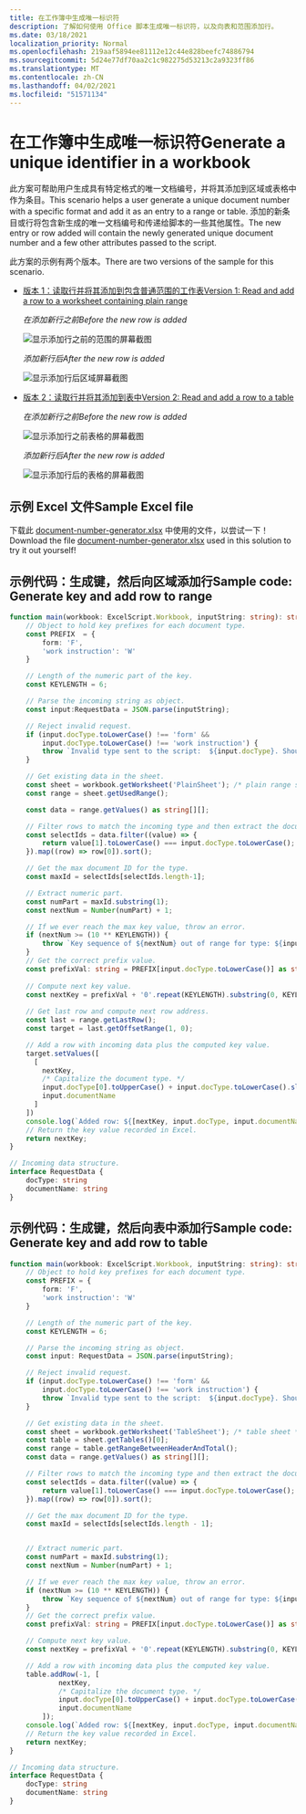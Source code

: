 ```yaml
---
title: 在工作簿中生成唯一标识符
description: 了解如何使用 Office 脚本生成唯一标识符，以及向表和范围添加行。
ms.date: 03/18/2021
localization_priority: Normal
ms.openlocfilehash: 219aaf5894ee81112e12c44e828beefc74886794
ms.sourcegitcommit: 5d24e77df70aa2c1c982275d53213c2a9323ff86
ms.translationtype: MT
ms.contentlocale: zh-CN
ms.lasthandoff: 04/02/2021
ms.locfileid: "51571134"
---
```

# <a name="generate-a-unique-identifier-in-a-workbook"></a><span data-ttu-id="51a24-103">在工作簿中生成唯一标识符</span><span class="sxs-lookup"><span data-stu-id="51a24-103">Generate a unique identifier in a workbook</span></span>

<span data-ttu-id="51a24-104">此方案可帮助用户生成具有特定格式的唯一文档编号，并将其添加到区域或表格中作为条目。</span><span class="sxs-lookup"><span data-stu-id="51a24-104">This scenario helps a user generate a unique document number with a specific format and add it as an entry to a range or table.</span></span> <span data-ttu-id="51a24-105">添加的新条目或行将包含新生成的唯一文档编号和传递给脚本的一些其他属性。</span><span class="sxs-lookup"><span data-stu-id="51a24-105">The new entry or row added will contain the newly generated unique document number and a few other attributes passed to the script.</span></span>

<span data-ttu-id="51a24-106">此方案的示例有两个版本。</span><span class="sxs-lookup"><span data-stu-id="51a24-106">There are two versions of the sample for this scenario.</span></span>

* [<span data-ttu-id="51a24-107">版本 1：读取行并将其添加到包含普通范围的工作表</span><span class="sxs-lookup"><span data-stu-id="51a24-107">Version 1: Read and add a row to a worksheet containing plain range</span></span>](#sample-code-generate-key-and-add-row-to-range)

    <span data-ttu-id="51a24-108">_在添加新行之前_</span><span class="sxs-lookup"><span data-stu-id="51a24-108">_Before the new row is added_</span></span>

    ![显示添加行之前的范围的屏幕截图](../../images/document-number-generator-range-before.png)

    <span data-ttu-id="51a24-110">_添加新行后_</span><span class="sxs-lookup"><span data-stu-id="51a24-110">_After the new row is added_</span></span>

    ![显示添加行后区域屏幕截图](../../images/document-number-generator-range-after.png)

* [<span data-ttu-id="51a24-112">版本 2：读取行并将其添加到表中</span><span class="sxs-lookup"><span data-stu-id="51a24-112">Version 2: Read and add a row to a table</span></span>](#sample-code-generate-key-and-add-row-to-table)

    <span data-ttu-id="51a24-113">_在添加新行之前_</span><span class="sxs-lookup"><span data-stu-id="51a24-113">_Before the new row is added_</span></span>

    ![显示添加行之前表格的屏幕截图](../../images/document-number-generator-table-before.png)

    <span data-ttu-id="51a24-115">_添加新行后_</span><span class="sxs-lookup"><span data-stu-id="51a24-115">_After the new row is added_</span></span>

    ![显示添加行后的表格的屏幕截图](../../images/document-number-generator-table-after.png)

## <a name="sample-excel-file"></a><span data-ttu-id="51a24-117">示例 Excel 文件</span><span class="sxs-lookup"><span data-stu-id="51a24-117">Sample Excel file</span></span>

<span data-ttu-id="51a24-118">下载此 <a href="document-number-generator.xlsx">document-number-generator.xlsx</a> 中使用的文件，以尝试一下！</span><span class="sxs-lookup"><span data-stu-id="51a24-118">Download the file <a href="document-number-generator.xlsx">document-number-generator.xlsx</a> used in this solution to try it out yourself!</span></span>

## <a name="sample-code-generate-key-and-add-row-to-range"></a><span data-ttu-id="51a24-119">示例代码：生成键，然后向区域添加行</span><span class="sxs-lookup"><span data-stu-id="51a24-119">Sample code: Generate key and add row to range</span></span>

```TypeScript
function main(workbook: ExcelScript.Workbook, inputString: string): string {
    // Object to hold key prefixes for each document type.
    const PREFIX  = {
        form: 'F',
        'work instruction': 'W'
    }

    // Length of the numeric part of the key.
    const KEYLENGTH = 6;

    // Parse the incoming string as object.
    const input:RequestData = JSON.parse(inputString);

    // Reject invalid request.
    if (input.docType.toLowerCase() !== 'form' && 
        input.docType.toLowerCase() !== 'work instruction') {
        throw `Invalid type sent to the script:  ${input.docType}. Should be one of the following: ${Object.keys(PREFIX)}`
    }

    // Get existing data in the sheet.
    const sheet = workbook.getWorksheet('PlainSheet'); /* plain range sheet */
    const range = sheet.getUsedRange();

    const data = range.getValues() as string[][];

    // Filter rows to match the incoming type and then extract the document number column (index 0) and then sort it. 
    const selectIds = data.filter((value) => {
        return value[1].toLowerCase() === input.docType.toLowerCase();
    }).map((row) => row[0]).sort();

    // Get the max document ID for the type.
    const maxId = selectIds[selectIds.length-1];

    // Extract numeric part.
    const numPart = maxId.substring(1);
    const nextNum = Number(numPart) + 1;

    // If we ever reach the max key value, throw an error.
    if (nextNum >= (10 ** KEYLENGTH)) {
        throw `Key sequence of ${nextNum} out of range for type: ${input.docType}.`
    }
    // Get the correct prefix value.
    const prefixVal: string = PREFIX[input.docType.toLowerCase()] as string;
    
    // Compute next key value.
    const nextKey = prefixVal + '0'.repeat(KEYLENGTH).substring(0, KEYLENGTH - String(nextNum).length) + String(nextNum);
    
    // Get last row and compute next row address.
    const last = range.getLastRow();
    const target = last.getOffsetRange(1, 0);

    // Add a row with incoming data plus the computed key value.
    target.setValues([
      [
        nextKey, 
        /* Capitalize the document type. */
        input.docType[0].toUpperCase() + input.docType.toLowerCase().slice(1),
        input.documentName
      ]
    ])
    console.log(`Added row: ${[nextKey, input.docType, input.documentName]}`)
    // Return the key value recorded in Excel.
    return nextKey;
}

// Incoming data structure.
interface RequestData {
    docType: string
    documentName: string
}
```

## <a name="sample-code-generate-key-and-add-row-to-table"></a><span data-ttu-id="51a24-120">示例代码：生成键，然后向表中添加行</span><span class="sxs-lookup"><span data-stu-id="51a24-120">Sample code: Generate key and add row to table</span></span>

```TypeScript
function main(workbook: ExcelScript.Workbook, inputString: string): string {
    // Object to hold key prefixes for each document type.
    const PREFIX = {
        form: 'F',
        'work instruction': 'W'
    }

    // Length of the numeric part of the key.
    const KEYLENGTH = 6;

    // Parse the incoming string as object.
    const input: RequestData = JSON.parse(inputString);

    // Reject invalid request.
    if (input.docType.toLowerCase() !== 'form' &&
        input.docType.toLowerCase() !== 'work instruction') {
        throw `Invalid type sent to the script:  ${input.docType}. Should be one of the following: ${Object.keys(PREFIX)}`
    }

    // Get existing data in the sheet.
    const sheet = workbook.getWorksheet('TableSheet'); /* table sheet */
    const table = sheet.getTables()[0];
    const range = table.getRangeBetweenHeaderAndTotal();
    const data = range.getValues() as string[][];

    // Filter rows to match the incoming type and then extract the document number column (index 0) and then sort it.
    const selectIds = data.filter((value) => {
        return value[1].toLowerCase() === input.docType.toLowerCase();
    }).map((row) => row[0]).sort();

    // Get the max document ID for the type.
    const maxId = selectIds[selectIds.length - 1];


    // Extract numeric part.
    const numPart = maxId.substring(1);
    const nextNum = Number(numPart) + 1;

    // If we ever reach the max key value, throw an error.
    if (nextNum >= (10 ** KEYLENGTH)) {
        throw `Key sequence of ${nextNum} out of range for type: ${input.docType}.`
    }
    // Get the correct prefix value.
    const prefixVal: string = PREFIX[input.docType.toLowerCase()] as string;

    // Compute next key value.
    const nextKey = prefixVal + '0'.repeat(KEYLENGTH).substring(0, KEYLENGTH - String(nextNum).length) + String(nextNum);

    // Add a row with incoming data plus the computed key value.
    table.addRow(-1, [
            nextKey,
            /* Capitalize the document type. */
            input.docType[0].toUpperCase() + input.docType.toLowerCase().slice(1),
            input.documentName
        ]);
    console.log(`Added row: ${[nextKey, input.docType, input.documentName]}`)
    // Return the key value recorded in Excel.
    return nextKey;
}

// Incoming data structure.
interface RequestData {
    docType: string
    documentName: string
}
```
